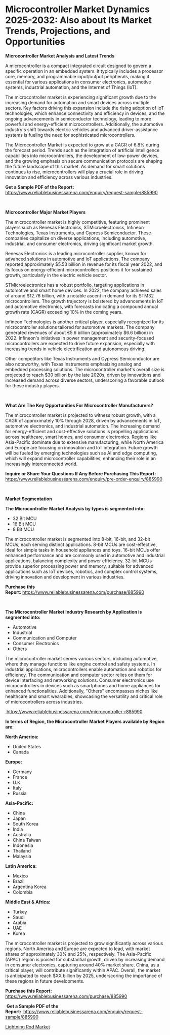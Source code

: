 <p><h1>Microcontroller Market Dynamics 2025-2032: Also about Its Market Trends, Projections, and Opportunities</h1></p><p><strong>Microcontroller Market Analysis and Latest Trends</strong></p>
<p><p>A microcontroller is a compact integrated circuit designed to govern a specific operation in an embedded system. It typically includes a processor core, memory, and programmable input/output peripherals, making it essential for various applications in consumer electronics, automotive systems, industrial automation, and the Internet of Things (IoT).</p><p>The microcontroller market is experiencing significant growth due to the increasing demand for automation and smart devices across multiple sectors. Key factors driving this expansion include the rising adoption of IoT technologies, which enhance connectivity and efficiency in devices, and the ongoing advancements in semiconductor technology, leading to more powerful and energy-efficient microcontrollers. Additionally, the automotive industry's shift towards electric vehicles and advanced driver-assistance systems is fueling the need for sophisticated microcontrollers.</p><p>The Microcontroller Market is expected to grow at a CAGR of 6.8% during the forecast period. Trends such as the integration of artificial intelligence capabilities into microcontrollers, the development of low-power devices, and the growing emphasis on secure communication protocols are shaping the future landscape of this market. As demand for smart solutions continues to rise, microcontrollers will play a crucial role in driving innovation and efficiency across various industries.</p></p>
<p><strong>Get a Sample PDF of the Report:&nbsp;</strong> <a href="https://www.reliablebusinessarena.com/enquiry/request-sample/885990?utm_campaign=2130&utm_medium=2&utm_source=Github&utm_content=ia&utm_term=10022025&utm_id=microcontroller">https://www.reliablebusinessarena.com/enquiry/request-sample/885990</a></p>
<p>&nbsp;</p>
<p><strong>Microcontroller Major Market Players</strong></p>
<p><p>The microcontroller market is highly competitive, featuring prominent players such as Renesas Electronics, STMicroelectronics, Infineon Technologies, Texas Instruments, and Cypress Semiconductor. These companies capitalize on diverse applications, including automotive, industrial, and consumer electronics, driving significant market growth.</p><p>Renesas Electronics is a leading microcontroller supplier, known for advanced solutions in automotive and IoT applications. The company reported approximately $5.53 billion in revenue for its fiscal year 2022, and its focus on energy-efficient microcontrollers positions it for sustained growth, particularly in the electric vehicle sector.</p><p>STMicroelectronics has a robust portfolio, targeting applications in automotive and smart home devices. In 2022, the company achieved sales of around $12.76 billion, with a notable ascent in demand for its STM32 microcontrollers. The growth trajectory is bolstered by advancements in IoT and automotive electronics, with forecasts indicating a compound annual growth rate (CAGR) exceeding 10% in the coming years.</p><p>Infineon Technologies is another critical player, especially recognized for its microcontroller solutions tailored for automotive markets. The company generated revenues of about €5.6 billion (approximately $6.6 billion) in 2022. Infineon's initiatives in power management and security-focused microcontrollers are expected to drive future expansion, especially with increasing trends in vehicle electrification and autonomous driving.</p><p>Other competitors like Texas Instruments and Cypress Semiconductor are also noteworthy, with Texas Instruments emphasizing analog and embedded processing solutions. The microcontroller market's overall size is projected to reach $30 billion by the late 2020s, driven by innovations and increased demand across diverse sectors, underscoring a favorable outlook for these industry players.</p></p>
<p>&nbsp;</p>
<p><strong>What Are The Key Opportunities For Microcontroller Manufacturers?</strong></p>
<p><p>The microcontroller market is projected to witness robust growth, with a CAGR of approximately 10% through 2028, driven by advancements in IoT, automotive electronics, and industrial automation. The increasing demand for energy-efficient and cost-effective solutions is propelling applications across healthcare, smart homes, and consumer electronics. Regions like Asia-Pacific dominate due to extensive manufacturing, while North America and Europe are focusing on innovation and IoT integration. Future growth will be fueled by emerging technologies such as AI and edge computing, which will expand microcontroller capabilities, enhancing their role in an increasingly interconnected world.</p></p>
<p><strong>Inquire or Share Your Questions If Any Before Purchasing This Report:</strong> <a href="https://www.reliablebusinessarena.com/enquiry/pre-order-enquiry/885990?utm_campaign=2130&utm_medium=2&utm_source=Github&utm_content=ia&utm_term=10022025&utm_id=microcontroller">https://www.reliablebusinessarena.com/enquiry/pre-order-enquiry/885990</a></p>
<p>&nbsp;</p>
<p><strong>Market Segmentation</strong></p>
<p><strong>The Microcontroller Market Analysis by types is segmented into:</strong></p>
<p><ul><li>32 Bit MCU</li><li>16 Bit MCU</li><li>8 Bit MCU</li></ul></p>
<p><p>The microcontroller market is segmented into 8-bit, 16-bit, and 32-bit MCUs, each serving distinct applications. 8-bit MCUs are cost-effective, ideal for simple tasks in household appliances and toys. 16-bit MCUs offer enhanced performance and are commonly used in automotive and industrial applications, balancing complexity and power efficiency. 32-bit MCUs provide superior processing power and memory, suitable for advanced applications such as IoT devices, robotics, and complex control systems, driving innovation and development in various industries.</p></p>
<p><strong>Purchase this Report:&nbsp;</strong><a href="https://www.reliablebusinessarena.com/purchase/885990?utm_campaign=2130&utm_medium=2&utm_source=Github&utm_content=ia&utm_term=10022025&utm_id=microcontroller">https://www.reliablebusinessarena.com/purchase/885990</a></p>
<p>&nbsp;</p>
<p><strong>The Microcontroller Market Industry Research by Application is segmented into:</strong></p>
<p><ul><li>Automotive</li><li>Industrial</li><li>Communication and Computer</li><li>Consumer Electronics</li><li>Others</li></ul></p>
<p><p>The microcontroller market serves various sectors, including automotive, where they manage functions like engine control and safety systems. In industrial applications, microcontrollers enable automation and robotics for efficiency. The communication and computer sector relies on them for device interfacing and networking solutions. Consumer electronics use microcontrollers in devices such as smartphones and home appliances for enhanced functionalities. Additionally, "Others" encompasses niches like healthcare and smart wearables, showcasing the versatility and critical role of microcontrollers across industries.</p></p>
<p><a href="https://www.reliablebusinessarena.com/microcontroller-r885990?utm_campaign=2130&utm_medium=2&utm_source=Github&utm_content=ia&utm_term=10022025&utm_id=microcontroller">&nbsp;https://www.reliablebusinessarena.com/microcontroller-r885990</a></p>
<p><strong>In terms of Region, the Microcontroller Market Players available by Region are:</strong></p>
<p>
    <p> <strong> North America: </strong>
        <ul>
            <li>United States</li>
            <li>Canada</li>
        </ul>
        </p> 
    <p> <strong> Europe: </strong>
        <ul>
            <li>Germany</li>
            <li>France</li>
            <li>U.K.</li>
            <li>Italy</li>
            <li>Russia</li>
        </ul>
        </p> 
    <p> <strong> Asia-Pacific: </strong>
        <ul>
            <li>China</li>
            <li>Japan</li>
            <li>South Korea</li>
            <li>India</li>
            <li>Australia</li>
            <li>China Taiwan</li>
            <li>Indonesia</li>
            <li>Thailand</li>
            <li>Malaysia</li>
        </ul>
        </p> 
    <p> <strong> Latin America: </strong>
        <ul>
            <li>Mexico</li>
            <li>Brazil</li>
            <li>Argentina Korea</li>
            <li>Colombia</li>
        </ul>
        </p> 
    <p> <strong> Middle East & Africa: </strong>
        <ul>
            <li>Turkey</li>
            <li>Saudi</li>
            <li>Arabia</li>
            <li>UAE</li>
            <li>Korea</li>
        </ul>
    </p>
    </p>
<p><p>The microcontroller market is projected to grow significantly across various regions. North America and Europe are expected to lead, with market shares of approximately 30% and 25%, respectively. The Asia-Pacific (APAC) region is poised for substantial growth, driven by increasing demand in consumer electronics, capturing around 40% market share. China, as a critical player, will contribute significantly within APAC. Overall, the market is anticipated to reach $XX billion by 2025, underscoring the importance of these regions in future developments.</p></p>
<p><strong>Purchase this Report: </strong><a href="https://www.reliablebusinessarena.com/purchase/885990?utm_campaign=2130&utm_medium=2&utm_source=Github&utm_content=ia&utm_term=10022025&utm_id=microcontroller">https://www.reliablebusinessarena.com/purchase/885990</a></p>
<p>&nbsp;<strong>Get a Sample PDF of the Report:&nbsp;&nbsp;</strong><a href="https://www.reliablebusinessarena.com/enquiry/request-sample/885990?utm_campaign=2130&utm_medium=2&utm_source=Github&utm_content=ia&utm_term=10022025&utm_id=microcontroller">https://www.reliablebusinessarena.com/enquiry/request-sample/885990</a></p>
<p><strong></strong></p>
<p><p><a href="https://github.com/delindacallegari68/Market-Research-Report-List-1/blob/main/lightning-rod-market.md?utm_campaign=2130&utm_medium=2&utm_source=Github&utm_content=ia&utm_term=10022025&utm_id=microcontroller">Lightning Rod Market</a></p></p>
